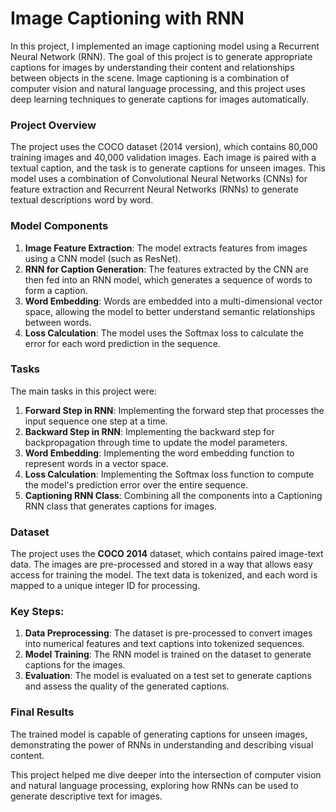 # Image Captioning with RNN

In this project, I implemented an image captioning model using a Recurrent Neural Network (RNN). The goal of this project is to generate appropriate captions for images by understanding their content and relationships between objects in the scene. Image captioning is a combination of computer vision and natural language processing, and this project uses deep learning techniques to generate captions for images automatically.

### Project Overview
The project uses the COCO dataset (2014 version), which contains 80,000 training images and 40,000 validation images. Each image is paired with a textual caption, and the task is to generate captions for unseen images. This model uses a combination of Convolutional Neural Networks (CNNs) for feature extraction and Recurrent Neural Networks (RNNs) to generate textual descriptions word by word.

### Model Components
1. **Image Feature Extraction**: The model extracts features from images using a CNN model (such as ResNet).
2. **RNN for Caption Generation**: The features extracted by the CNN are then fed into an RNN model, which generates a sequence of words to form a caption.
3. **Word Embedding**: Words are embedded into a multi-dimensional vector space, allowing the model to better understand semantic relationships between words.
4. **Loss Calculation**: The model uses the Softmax loss to calculate the error for each word prediction in the sequence.

### Tasks
The main tasks in this project were:
1. **Forward Step in RNN**: Implementing the forward step that processes the input sequence one step at a time.
2. **Backward Step in RNN**: Implementing the backward step for backpropagation through time to update the model parameters.
3. **Word Embedding**: Implementing the word embedding function to represent words in a vector space.
4. **Loss Calculation**: Implementing the Softmax loss function to compute the model's prediction error over the entire sequence.
5. **Captioning RNN Class**: Combining all the components into a Captioning RNN class that generates captions for images.

### Dataset
The project uses the **COCO 2014** dataset, which contains paired image-text data. The images are pre-processed and stored in a way that allows easy access for training the model. The text data is tokenized, and each word is mapped to a unique integer ID for processing.

### Key Steps:
1. **Data Preprocessing**: The dataset is pre-processed to convert images into numerical features and text captions into tokenized sequences.
2. **Model Training**: The RNN model is trained on the dataset to generate captions for the images.
3. **Evaluation**: The model is evaluated on a test set to generate captions and assess the quality of the generated captions.

### Final Results
The trained model is capable of generating captions for unseen images, demonstrating the power of RNNs in understanding and describing visual content.

This project helped me dive deeper into the intersection of computer vision and natural language processing, exploring how RNNs can be used to generate descriptive text for images.
